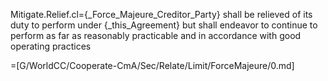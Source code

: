 Mitigate.Relief.cl={_Force_Majeure_Creditor_Party} shall be relieved of its duty to perform under {_this_Agreement} but shall endeavor to continue to perform as far as reasonably practicable and in accordance with good operating practices

=[G/WorldCC/Cooperate-CmA/Sec/Relate/Limit/ForceMajeure/0.md]
